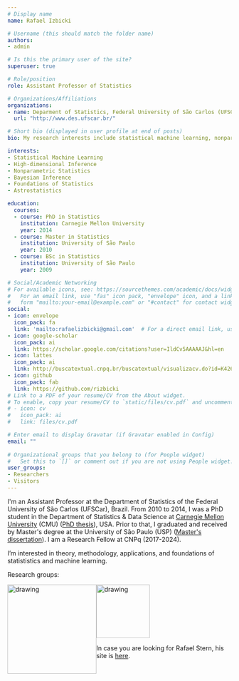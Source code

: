 ```yaml
---
# Display name
name: Rafael Izbicki

# Username (this should match the folder name)
authors:
- admin

# Is this the primary user of the site?
superuser: true

# Role/position
role: Assistant Professor of Statistics

# Organizations/Affiliations
organizations:
- name: Deparment of Statistics, Federal University of São Carlos (UFSCar)
  url: "http://www.des.ufscar.br/"

# Short bio (displayed in user profile at end of posts)
bio: My research interests include statistical machine learning, nonparametric statistics and high-dimensional inference.

interests:
- Statistical Machine Learning
- High-dimensional Inference
- Nonparametric Statistics
- Bayesian Inference
- Foundations of Statistics
- Astrostatistics

education:
  courses:
  - course: PhD in Statistics 
    institution: Carnegie Mellon University
    year: 2014
  - course: Master in Statistics 
    institution: University of São Paulo
    year: 2010
  - course: BSc in Statistics
    institution: University of São Paulo
    year: 2009

# Social/Academic Networking
# For available icons, see: https://sourcethemes.com/academic/docs/widgets/#icons
#   For an email link, use "fas" icon pack, "envelope" icon, and a link in the
#   form "mailto:your-email@example.com" or "#contact" for contact widget.
social:
- icon: envelope
  icon_pack: fa
  link: 'mailto:rafaelizbicki@gmail.com'  # For a direct email link, use "mailto:test@example.org".
- icon: google-scholar
  icon_pack: ai
  link: https://scholar.google.com/citations?user=IldCv5AAAAAJ&hl=en
- icon: lattes
  icon_pack: ai
  link: http://buscatextual.cnpq.br/buscatextual/visualizacv.do?id=K4269225J9
- icon: github
  icon_pack: fab
  link: https://github.com/rizbicki
# Link to a PDF of your resume/CV from the About widget.
# To enable, copy your resume/CV to `static/files/cv.pdf` and uncomment the lines below.  
# - icon: cv
#   icon_pack: ai
#   link: files/cv.pdf

# Enter email to display Gravatar (if Gravatar enabled in Config)
email: ""
  
# Organizational groups that you belong to (for People widget)
#   Set this to `[]` or comment out if you are not using People widget.  
user_groups:
- Researchers
- Visitors
---
```


I'm an Assistant Professor at the Department of Statistics of the Federal University of São Carlos (UFSCar), Brazil. From 2010 to 2014, I was a PhD student in the  Department of Statistics & Data Science at [Carnegie Mellon University](http://www.stat.cmu.edu/) (CMU) ([PhD thesis](../../IzbickiThesis.pdf)), USA. Prior to that, I graduated and received by Master's degree at the University of São Paulo (USP) ([Master's dissertation](../../DissertacaoIzbicki.pdf)). I am a Research Fellow at CNPq (2017-2024). 

I’m interested in theory, methodology, applications, and foundations of statististics and machine learning.

Research groups:

<a href="http://www.small.ufscar.br/"><img src="http://www.small.ufscar.br/figures/logo.png" alt="drawing"   width="200px" style="float: left"/></a>

<a href="http://www.gis.des.ufscar.br/"><img src="http://www.gis.des.ufscar.br/meetings/2017maxent/imagens/logo_gis.png" alt="drawing"  width="120px" style="float: center"/></a>



In case you are looking for Rafael Stern, his site is
[here](http://www.rafaelstern.science).
